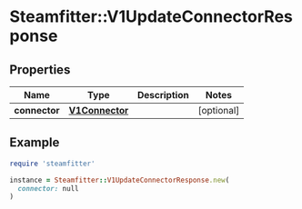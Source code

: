 # Steamfitter::V1UpdateConnectorResponse

## Properties

| Name | Type | Description | Notes |
| ---- | ---- | ----------- | ----- |
| **connector** | [**V1Connector**](V1Connector.md) |  | [optional] |

## Example

```ruby
require 'steamfitter'

instance = Steamfitter::V1UpdateConnectorResponse.new(
  connector: null
)
```

